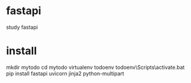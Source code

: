 # fastapi
study fastapi

# install
mkdir mytodo
cd mytodo
virtualenv todoenv
todoenv\Scripts\activate.bat
pip install fastapi uvicorn jinja2 python-multipart
